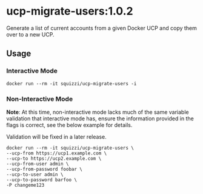 # ucp-migrate-users:1.0.2
Generate a list of current accounts from a given Docker UCP and copy them
over to a new UCP.

## Usage
### Interactive Mode
~~~
docker run --rm -it squizzi/ucp-migrate-users -i
~~~

### Non-Interactive Mode
**Note**: At this time, non-interactive mode lacks much of the same variable
validation that interactive mode has, ensure the information provided in the
flags is correct, see the below example for details.

Validation will be fixed in a later release.
~~~
docker run --rm -it squizzi/ucp-migrate-users \
--ucp-from https://ucp1.example.com \
--ucp-to https://ucp2.example.com \
--ucp-from-user admin \
--ucp-from-password foobar \
--ucp-to-user admin \
--ucp-to-password barfoo \
-P changeme123
~~~
